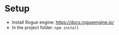 # Setup

* Install Rogue engine: https://docs.rogueengine.io/
* In the project folder: `npm install`